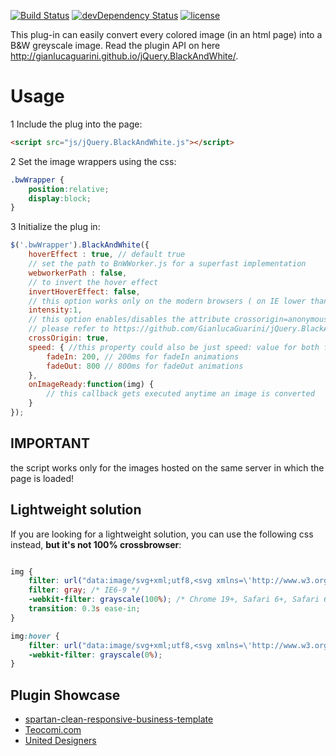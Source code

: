 [![Build Status](https://travis-ci.org/GianlucaGuarini/jQuery.BlackAndWhite.svg?branch=master)](https://travis-ci.org/GianlucaGuarini/jQuery.BlackAndWhite) [![devDependency Status](https://david-dm.org/GianlucaGuarini/jQuery.BlackAndWhite/dev-status.svg)](https://david-dm.org/GianlucaGuarini/jQuery.BlackAndWhite#info=devDependencies) [![license](http://img.shields.io/badge/license-MIT-brightgreen.svg)](https://github.com/cdnjs/cdnjs/blob/master/MIT-LICENSE)

This plug-in can easily convert every colored image (in an html page) into a B&W greyscale image.
Read the plugin API on here http://gianlucaguarini.github.io/jQuery.BlackAndWhite/.

# Usage

1 Include the plug into the page:

```html
<script src="js/jQuery.BlackAndWhite.js"></script>
```

2 Set the image wrappers using the css:

```css
.bwWrapper {
    position:relative;
    display:block;
}
```

3 Initialize the plug in:

```javascript
$('.bwWrapper').BlackAndWhite({
    hoverEffect : true, // default true
    // set the path to BnWWorker.js for a superfast implementation
    webworkerPath : false,
    // to invert the hover effect
    invertHoverEffect: false,
    // this option works only on the modern browsers ( on IE lower than 9 it remains always 1)
    intensity:1,
    // this option enables/disables the attribute crossorigin=anonymous on image tags. Default true.
    // please refer to https://github.com/GianlucaGuarini/jQuery.BlackAndWhite#important
    crossOrigin: true,
    speed: { //this property could also be just speed: value for both fadeIn and fadeOut
        fadeIn: 200, // 200ms for fadeIn animations
        fadeOut: 800 // 800ms for fadeOut animations
    },
    onImageReady:function(img) {
    	// this callback gets executed anytime an image is converted
    }
});
```

## IMPORTANT

the script works only for the images hosted on the same server in which the page is loaded!

## Lightweight solution

If you are looking for a lightweight solution, you can use the following css instead, __but it's not 100% crossbrowser__:

```css

img {
    filter: url("data:image/svg+xml;utf8,<svg xmlns=\'http://www.w3.org/2000/svg\'><filter id=\'grayscale\'><feColorMatrix type=\'matrix\' values=\'0.3333 0.3333 0.3333 0 0 0.3333 0.3333 0.3333 0 0 0.3333 0.3333 0.3333 0 0 0 0 0 1 0\'/></filter></svg>#grayscale"); /* Firefox 10+, Firefox on Android */
    filter: gray; /* IE6-9 */
    -webkit-filter: grayscale(100%); /* Chrome 19+, Safari 6+, Safari 6+ iOS */
    transition: 0.3s ease-in;
}

img:hover {
    filter: url("data:image/svg+xml;utf8,<svg xmlns=\'http://www.w3.org/2000/svg\'><filter id=\'grayscale\'><feColorMatrix type=\'matrix\' values=\'1 0 0 0 0, 0 1 0 0 0, 0 0 1 0 0, 0 0 0 1 0\'/></filter></svg>#grayscale");
    -webkit-filter: grayscale(0%);
}

```


## Plugin Showcase

*   [spartan-clean-responsive-business-template](http://themeforest.net/item/spartan-clean-responsive-business-template/full_screen_preview/3019206)
*   [Teocomi.com](http://teocomi.com/photos/)
*   [United Designers](http://www.unitedesigners.it/#!/124-tailored-branding)

